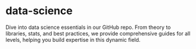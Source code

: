 # data-science
Dive into data science essentials in our GitHub repo. From theory to libraries, stats, and best practices, we provide comprehensive guides for all levels, helping you build expertise in this dynamic field.
